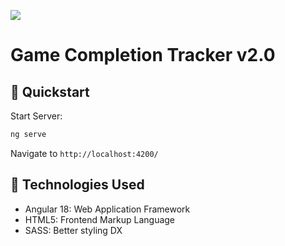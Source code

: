 ![](assets/head.png)

# Game Completion Tracker v2.0

## 🚀 Quickstart

Start Server:

```bash
ng serve
```

Navigate to `http://localhost:4200/`

## 💽 Technologies Used

- Angular 18: Web Application Framework
- HTML5: Frontend Markup Language
- SASS: Better styling DX
